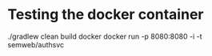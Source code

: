 

# Testing the docker container

./gradlew clean build docker
docker run -p 8080:8080 -i -t semweb/authsvc


